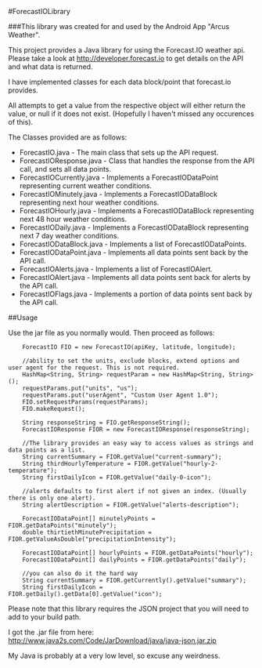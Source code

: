 #ForecastIOLibrary

###This library was created for and used by the Android App "Arcus Weather".

This project provides a Java library for using the Forecast.IO weather api.
Please take a look at http://developer.forecast.io to get details on the API and what data is returned. 

I have implemented classes for each data block/point that forecast.io provides.

All attempts to get a value from the respective object will either return the value, or null if it does not exist.
(Hopefully I haven't missed any occurences of this).

The Classes provided are as follows:

* ForecastIO.java - The main class that sets up the API request.
* ForecastIOResponse.java - Class that handles the response from the API call, and sets all data points.
* ForecastIOCurrently.java - Implements a ForecastIODataPoint representing current weather conditions.
* ForecastIOMinutely.java - Implements a ForecastIODataBlock representing next hour weather conditions.
* ForecastIOHourly.java - Implements a ForecastIODataBlock representing next 48 hour weather conditions.
* ForecastIODaily.java - Implements a ForecastIODataBlock representing next 7 day weather conditions.
* ForecastIODataBlock.java - Implements a list of ForecastIODataPoints.
* ForecastIODataPoint.java - Implements all data points sent back by the API call.
* ForecastIOAlerts.java - Implements a list of ForecastIOAlert.
* ForecastIOAlert.java - Implements all data points sent back for alerts by the API call.
* ForecastIOFlags.java - Implements a portion of data points sent back by the API call.

##Usage

Use the jar file as you normally would. Then proceed as follows:

        ForecastIO FIO = new ForecastIO(apiKey, latitude, longitude);  
		
		//ability to set the units, exclude blocks, extend options and user agent for the request. This is not required.
		HashMap<String, String> requestParam = new HashMap<String, String>();
		requestParams.put("units", "us");
		requestParams.put("userAgent", "Custom User Agent 1.0");
		FIO.setRequestParams(requestParams);
        FIO.makeRequest();  

        String responseString = FIO.getResponseString();  
        ForecastIOResponse FIOR = new ForecastIOResponse(responseString);  

        //The library provides an easy way to access values as strings and data points as a list.
        String currentSummary = FIOR.getValue("current-summary");
        String thirdHourlyTemperature = FIOR.getValue("hourly-2-temperature");
        String firstDailyIcon = FIOR.getValue("daily-0-icon");
		
		//alerts defaults to first alert if not given an index. (Usually there is only one alert).
        String alertDescription = FIOR.getValue("alerts-description"); 

        ForecastIODataPoint[] minutelyPoints = FIOR.getDataPoints("minutely");
        double thirtiethMinutePrecipitation = FIOR.getValueAsDouble("precipitationIntensity");

        ForecastIODataPoint[] hourlyPoints = FIOR.getDataPoints("hourly");
        ForecastIODataPoint[] dailyPoints = FIOR.getDataPoints("daily");

        //you can also do it the hard way
        String currentSummary = FIOR.getCurrently().getValue("summary");
        String firstDailyIcon = FIOR.getDaily().getData[0].getValue("icon");


Please note that this library requires the JSON project that you will need to add to your build path.

I got the .jar file from here:
http://www.java2s.com/Code/JarDownload/java/java-json.jar.zip

My Java is probably at a very low level, so excuse any weirdness.
